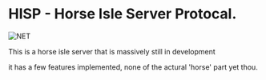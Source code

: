 # HISP - Horse Isle Server Protocal.

![NET](https://github.com/KuromeSan/HISP/workflows/.NET/badge.svg)

This is a horse isle server that is massively still in development

it has a few features implemented, none of the actural 'horse' part yet thou.
